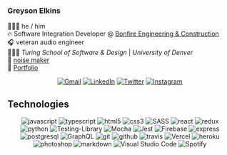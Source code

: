 ### Greyson Elkins
👨🏻‍🎤 he / him  
🔥 Software Integration Developer @ [Bonfire Engineering & Construction](https://github.com/bonfire-ec)  
🎧 veteran audio engineer  
👨🏻‍🏫 *Turing School of Software & Design* | *University of Denver*  
🎸 [noise maker](https://feralsuits.com)  
💼 [Portfolio](https://terminal.turing.io/profiles/703)  

<p align="center">
  <a href="mailto: greysonelkins@gmail.com"><img alt="Gmail" src="https://img.shields.io/badge/Gmail-D14836?style=for-the-badge&logo=gmail&logoColor=white" /></a>
  <a href="https://www.linkedin.com/in/greyson-elkins/"><img alt="LinkedIn" src="https://img.shields.io/badge/linkedin-%230077B5.svg?&style=for-the-badge&logo=linkedin&logoColor=white"/></a>
  <a href="https://twitter.com/greysonelkins"><img alt="Twitter" src="https://img.shields.io/badge/@greysonelkins-%231DA1F2.svg?&style=for-the-badge&logo=Twitter&logoColor=white"/></a>
  <a href="https://www.instagram.com/greysonelkins/"><img alt="Instagram" src="https://img.shields.io/badge/@greysonelkins-%23E4405F.svg?&style=for-the-badge&logo=Instagram&logoColor=white"/></a>
</p>

## Technologies
<p align="center">
  <img alt="javascript" src="https://img.shields.io/badge/javascript%20-%23323330.svg?&style=for-the-badge&logo=javascript&logoColor=%23F7DF1E" />
  <img alt="typescript" src="https://img.shields.io/badge/typescript%20-%23007ACC.svg?&style=for-the-badge&logo=typescript&logoColor=white"/>
  <img alt="html5" src="https://img.shields.io/badge/html5%20-%23E34F26.svg?&style=for-the-badge&logo=html5&logoColor=white" />
  <img alt="css3" src="https://img.shields.io/badge/css3%20-%231572B6.svg?&style=for-the-badge&logo=css3&logoColor=white" />
  <img alt="SASS" src="https://img.shields.io/badge/SASS%20-hotpink.svg?&style=for-the-badge&logo=SASS&logoColor=white"/>
  <img alt="react" src="https://img.shields.io/badge/react%20-%2320232a.svg?&style=for-the-badge&logo=react&logoColor=%2361DAFB" />
  <img alt="redux" src="https://img.shields.io/badge/redux%20-%23593d88.svg?&style=for-the-badge&logo=redux&logoColor=white" />
  <img alt="python" src="https://img.shields.io/badge/python-3670A0?style=for-the-badge&logo=python&logoColor=ffdd54" />
  <img alt="Testing-Library" src="https://img.shields.io/badge/-TestingLibrary-%23E33332?&style=for-the-badge&logo=testing-library&logoColor=white"/>
  <img alt="Mocha" src="https://img.shields.io/badge/-mocha-%238D6748?&style=for-the-badge&logo=mocha&logoColor=white"/>
  <img alt="Jest" src="https://img.shields.io/badge/-jest-%23C21325?&style=for-the-badge&logo=jest&logoColor=white"/>
  <img alt="Firebase" src="https://img.shields.io/badge/firebase-%23039BE5.svg?&style=for-the-badge&logo=firebase"/>
  <img alt="express" src="https://img.shields.io/badge/express.js%20-%23404d59.svg?&style=for-the-badge" />
  <img alt="postgresql" src ="https://img.shields.io/badge/postgres-%23316192.svg?&style=for-the-badge&logo=postgresql&logoColor=white"/>
  <img alt="GraphQL" src="https://img.shields.io/badge/-GraphQL-E10098?style=for-the-badge&logo=graphql"/>
  <img alt="git" src="https://img.shields.io/badge/git%20-%23F05033.svg?&style=for-the-badge&logo=git&logoColor=white"/>
  <img alt="github" src="https://img.shields.io/badge/github%20-%23121011.svg?&style=for-the-badge&logo=github&logoColor=white"/>
  <img alt="travis" src="https://img.shields.io/badge/travisci%20-%232B2F33.svg?&style=for-the-badge&logo=travis&logoColor=white"/>
  <img alt="Vercel" src="https://img.shields.io/badge/vercel-%23000000.svg?&style=for-the-badge&logo=vercel&logoColor=white"/>
  <img alt="heroku" src="https://img.shields.io/badge/heroku%20-%23430098.svg?&style=for-the-badge&logo=heroku&logoColor=white"/>
  <img alt="photoshop" src="https://img.shields.io/badge/adobe%20photoshop%20-%2331A8FF.svg?&style=for-the-badge&logo=adobe%20photoshop&logoColor=white"/>
  <img alt="markdown" src="https://img.shields.io/badge/markdown-%23000000.svg?&style=for-the-badge&logo=markdown&logoColor=white"/>
  <img alt="Visual Studio Code" src="https://img.shields.io/badge/VisualStudioCode-0078d7.svg?&style=for-the-badge&logo=visual-studio-code&logoColor=white"/>
  <img alt="Spotify" src="https://img.shields.io/badge/Spotify-1ED760?style=for-the-badge&logo=spotify&logoColor=white" />  
</p>



